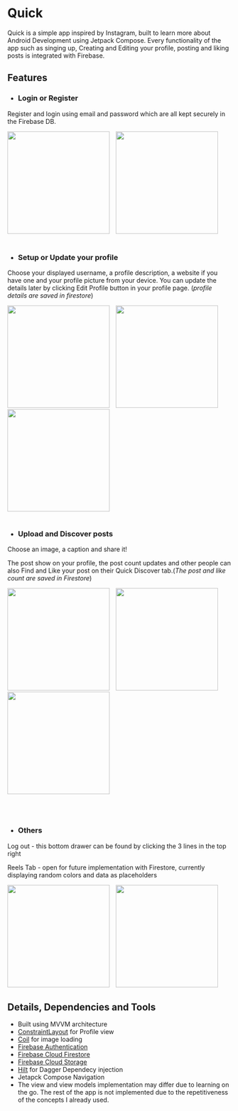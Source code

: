 # Quick

 Quick is a simple app inspired by Instagram, built to learn more about Android Development using Jetpack Compose. Every functionality of the app such as singing up, Creating and Editing your profile, posting and liking posts is integrated with Firebase.

 ## Features
- ###  Login or Register

Register and login using email and password which are all kept securely in the Firebase DB.

 <img src="ReadME-img\Screenshot_20240218_134641.png" width="230">&emsp;<img src="ReadME-img\Screenshot_20240218_134714.png" width="230">
<br><br>

- ### Setup or Update your profile

Choose your displayed username, a profile description, a website if you have one and your profile picture from your device. You can update the details later by clicking Edit Profile button in your profile page. (*profile details are saved in firestore*)

<img src="ReadME-img\Screenshot_20240218_140122.png" width="230">&emsp;<img src="ReadME-img\Screenshot_20240218_141100.png" width="230">&emsp;
<img src="ReadME-img\Screenshot_20240218_142822.png" width="230">
<br><br>
- ### Upload and Discover posts
    
Choose an image, a caption and share it!
    
 The post show on your profile, the post count updates and other people can also Find and Like your post on their Quick Discover tab.(*The post and like count are saved in Firestore*)

 <img src="ReadME-img\Screenshot_20240218_141345.png" width="230">&emsp;<img src="ReadME-img\Screenshot_20240218_144107.png" width="230">&emsp;
<img src="ReadME-img\Screenshot_20240218_142217.png" width="230">

<br><br>
- ### Others
 Log out - this bottom drawer can be found by clicking the 3 lines in the top right

 Reels Tab - open for future implementation with Firestore, currently displaying random colors and data as placeholders

 <img src="ReadME-img\Screenshot_20240218_144148.png" width="230">&emsp;<img src="ReadME-img\Screenshot_20240218_142355.png" width="230">&emsp;

## Details, Dependencies and Tools
- Built using MVVM architecture
- [ConstraintLayout](https://developer.android.com/jetpack/compose/layouts/constraintlayout) for Profile view
- [Coil](https://coil-kt.github.io/coil/) for image loading
- [Firebase Authentication](https://firebase.google.com/docs/auth)
- [Firebase Cloud Firestore](https://firebase.google.com/docs/firestore)
- [Firebase Cloud Storage](https://firebase.google.com/docs/storage)
- [Hilt](https://dagger.dev/hilt/) for Dagger Dependecy injection
- Jetapck Compose Navigation
- The view and view models implementation may differ due to learning on the go. The rest of the app is not implemented due to the repetitiveness of the concepts I already used.
